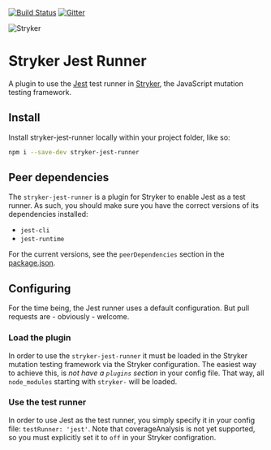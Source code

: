 [![Build Status](https://travis-ci.org/stryker-mutator/stryker-jest-runner.svg?branch=master)](https://travis-ci.org/stryker-mutator/stryker-jest-runner)
[![Gitter](https://badges.gitter.im/stryker-mutator/stryker.svg)](https://gitter.im/stryker-mutator/stryker?utm_source=badge&utm_medium=badge&utm_campaign=pr-badge)

![Stryker](https://github.com/stryker-mutator/stryker/raw/master/stryker-80x80.png)

# Stryker Jest Runner
A plugin to use the [Jest](http://facebook.github.io/jest/) test runner in [Stryker](http://stryker-mutator.github.io), the JavaScript mutation testing framework.

## Install

Install stryker-jest-runner locally within your project folder, like so:

```bash
npm i --save-dev stryker-jest-runner
```

## Peer dependencies

The `stryker-jest-runner` is a plugin for Stryker to enable Jest as a test runner. 
As such, you should make sure you have the correct versions of its dependencies installed:

* `jest-cli`
* `jest-runtime`

For the current versions, see the `peerDependencies` section in the [package.json](https://github.com/stryker-mutator/stryker-jest-runner/blob/master/package.json).

## Configuring

For the time being, the Jest runner uses a default configuration.
But pull requests are - obviously - welcome. 

### Load the plugin

In order to use the `stryker-jest-runner` it must be loaded in the Stryker mutation testing framework via the Stryker configuration. 
The easiest way to achieve this, is *not have a `plugins` section* in your config file. That way, all `node_modules` starting with `stryker-` will be loaded.

### Use the test runner

In order to use Jest as the test runner, you simply specify it in your config file: `testRunner: 'jest'`.
Note that coverageAnalysis is not yet supported, so you must explicitly set it to `off` in your Stryker configration.
